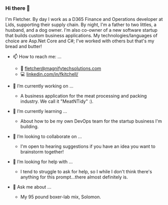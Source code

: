 ### Hi there 👋
I'm Fletcher. By day I work as a D365 Finance and Operations developer at Lids, supporting their supply chain. By night, I'm a father to two littles, a husband, and a dog owner. I'm also co-owner of a new software startup that builds custom business applications. My technologies/languages of choice are Asp.Net Core and C#; I've worked with others but that's my bread and butter!
- 📫 How to reach me: ...
  - :email: fletcher@magnifytechsolutions.com
  - :computer: <a href="www.linkedin.com/in/fkitchell/">linkedin.com/in/fkitchell/</a>

- 🔭 I’m currently working on ...
  - A business application for the meat processing and packing industry. We call it "MeatNTidy" :).
- 🌱 I’m currently learning ...
  - About how to be my own DevOps team for the startup business I'm building. 
- 👯 I’m looking to collaborate on ...
  - I'm open to hearing suggestions if you have an idea you want to brainstorm together!
- 🤔 I’m looking for help with ...
  - I tend to struggle to ask for help, so I while I don't think there's anything for this prompt...there almost definitely is.
- 💬 Ask me about ...
  - My 95 pound boxer-lab mix, Solomon.

<!--
**Fkitchell/fkitchell** is a ✨ _special_ ✨ repository because its `README.md` (this file) appears on your GitHub profile.

Here are some ideas to get you started:

- 🔭 I’m currently working on ...
- 🌱 I’m currently learning ...
- 👯 I’m looking to collaborate on ...
- 🤔 I’m looking for help with ...
- 💬 Ask me about ...
- 📫 How to reach me: ...
- ⚡ Fun fact: ...
-->
